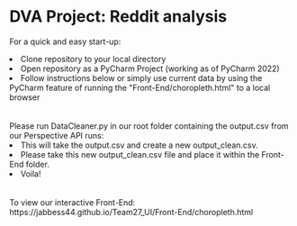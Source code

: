 # DVA Project: Reddit analysis


For a quick and easy start-up:<br>
<li>Clone repository to your local directory</li>
<li>Open repository as a PyCharm Project (working as of PyCharm 2022)</li>
<li>Follow instructions below or simply use current data by using the PyCharm feature of running the "Front-End/choropleth.html" to a local browser</li>
<br>
<br>
Please run DataCleaner.py in our root folder containing the output.csv from our Perspective API runs:<br>
<li>This will take the output.csv and create a new output_clean.csv.</li>
<li>Please take this new output_clean.csv file and place it within the Front-End folder.</li>
<li>Voila!</li>
<br>
<br>
To view our interactive Front-End: https://jabbess44.github.io/Team27_UI/Front-End/choropleth.html
